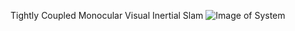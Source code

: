 Tightly Coupled Monocular Visual Inertial Slam
![Image of System](https://octodex.github.com/images/yaktocat.png)
